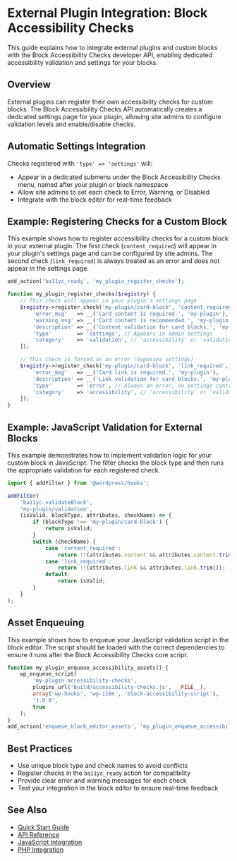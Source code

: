 # External Plugin Integration: Block Accessibility Checks

This guide explains how to integrate external plugins and custom blocks with the Block Accessibility Checks developer API, enabling dedicated accessibility validation and settings for your blocks.

## Overview

External plugins can register their own accessibility checks for custom blocks. The Block Accessibility Checks API automatically creates a dedicated settings page for your plugin, allowing site admins to configure validation levels and enable/disable checks.

## Automatic Settings Integration

Checks registered with `'type' => 'settings'` will:
- Appear in a dedicated submenu under the Block Accessibility Checks menu, named after your plugin or block namespace
- Allow site admins to set each check to Error, Warning, or Disabled
- Integrate with the block editor for real-time feedback


## Example: Registering Checks for a Custom Block

This example shows how to register accessibility checks for a custom block in your external plugin. The first check (`content_required`) will appear in your plugin's settings page and can be configured by site admins. The second check (`link_required`) is always treated as an error and does not appear in the settings page.

```php
add_action('ba11yc_ready', 'my_plugin_register_checks');

function my_plugin_register_checks($registry) {
    // This check will appear in your plugin's settings page
    $registry->register_check('my-plugin/card-block', 'content_required', [
        'error_msg'   => __('Card content is required.', 'my-plugin'),
        'warning_msg' => __('Card content is recommended.', 'my-plugin'),
        'description' => __('Content validation for card blocks.', 'my-plugin'),
        'type'        => 'settings', // Appears in admin settings
        'category'    => 'validation', // 'accessibility' or 'validation'
    ]);

    // This check is forced as an error (bypasses settings)
    $registry->register_check('my-plugin/card-block', 'link_required', [
        'error_msg'   => __('Card link is required.', 'my-plugin'),
        'description' => __('Link validation for card blocks.', 'my-plugin'),
        'type'        => 'error', // Always an error, no settings control
        'category'    => 'accessibility', // 'accessibility' or 'validation'
    ]);
}
```


## Example: JavaScript Validation for External Blocks

This example demonstrates how to implement validation logic for your custom block in JavaScript. The filter checks the block type and then runs the appropriate validation for each registered check.

```javascript
import { addFilter } from '@wordpress/hooks';

addFilter(
    'ba11yc.validateBlock',
    'my-plugin/validation',
    (isValid, blockType, attributes, checkName) => {
        if (blockType !== 'my-plugin/card-block') {
            return isValid;
        }
        switch (checkName) {
            case 'content_required':
                return !!(attributes.content && attributes.content.trim());
            case 'link_required':
                return !!(attributes.link && attributes.link.trim());
            default:
                return isValid;
        }
    }
);
```


## Asset Enqueuing

This example shows how to enqueue your JavaScript validation script in the block editor. The script should be loaded with the correct dependencies to ensure it runs after the Block Accessibility Checks core script.

```php
function my_plugin_enqueue_accessibility_assets() {
    wp_enqueue_script(
        'my-plugin-accessibility-checks',
        plugins_url('build/accessibility-checks.js', __FILE__),
        array('wp-hooks', 'wp-i18n', 'block-accessibility-script'),
        '1.0.0',
        true
    );
}
add_action('enqueue_block_editor_assets', 'my_plugin_enqueue_accessibility_assets');
```

## Best Practices
- Use unique block type and check names to avoid conflicts
- Register checks in the `ba11yc_ready` action for compatibility
- Provide clear error and warning messages for each check
- Test your integration in the block editor to ensure real-time feedback

## See Also
- [Quick Start Guide](./quick-start.md)
- [API Reference](./api-reference.md)
- [JavaScript Integration](./js-integration.md)
- [PHP Integration](./php-integration.md)
